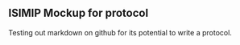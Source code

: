 ## ISIMIP Mockup for protocol

Testing out markdown on github for its potential to write a protocol.


